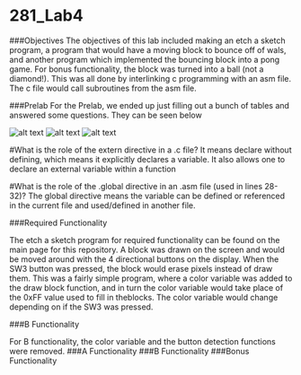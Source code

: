 281_Lab4
========
###Objectives
The objectives of this lab included making an etch a sketch program, a program that would have a moving block to bounce off of wals, and another program which implemented the bouncing block into a pong game. For bonus functionality, the block was turned into a ball (not a diamond!). This was all done by interlinking c programming with an asm file. The c file would call subroutines from the asm file. 

###Prelab
For the Prelab, we ended up just filling out a bunch of tables and answered some questions. They can be seen below

![alt text](http://i57.tinypic.com/3451r10.png)
![alt text](http://i58.tinypic.com/ok0rq9.png)
![alt text](http://i59.tinypic.com/206d9c5.png)

#What is the role of the extern directive in a .c file?
It means declare without defining, which means it explicitly declares a variable. It also allows one to declare an external variable within a function	

#What is the role of the .global directive in an .asm file (used in lines 28-32)?
The global directive means the variable can be defined or referenced in the current file and used/defined in another file.

###Required Functionality

The etch a sketch program for required functionality can be found on the main page for this repository. A block was drawn on the screen and would be moved around with the 4 directional buttons on the display. When the SW3 button was pressed, the block would erase pixels instead of draw them. This was a fairly simple program, where a color variable was added to the draw block function, and in turn the color variable would take place of the 0xFF value used to fill in theblocks. The color variable would change depending on if the SW3 was pressed.

###B Functionality

For B functionality, the color variable and the button detection functions were removed. 
###A Functionality
###B Functionality
###Bonus Functionality
